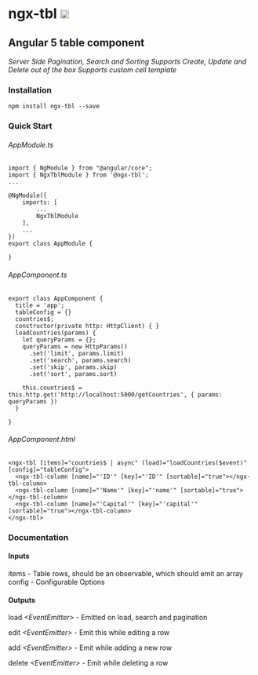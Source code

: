 # ngx-tbl <a href="https://badge.fury.io/js/ngx-tbl"><img src="https://badge.fury.io/js/ngx-tbl.svg" alt="npm version" height="18"></a>

## Angular 5 table component

*_Server Side Pagination, Search and Sorting_*
*_Supports Create, Update and Delete out of the box_*
*_Supports custom cell template_*

### Installation

`npm install ngx-tbl --save`

### Quick Start

###### AppModule.ts

```
import { NgModule } from "@angular/core";
import { NgxTblModule } from '@ngx-tbl';
...

@NgModule({
    imports: [
        ...
        NgxTblModule
    ],
    ...
})
export class AppModule {

}
```
###### AppComponent.ts
```
export class AppComponent {
  title = 'app';
  tableConfig = {}
  countries$;
  constructor(private http: HttpClient) { }
  loadCountries(params) {
    let queryParams = {};
    queryParams = new HttpParams()
      .set('limit', params.limit)
      .set('search', params.search)
      .set('skip', params.skip)
      .set('sort', params.sort)

    this.countries$ = this.http.get('http://localhost:5000/getCountries', { params: queryParams })
  }

}
```

###### AppComponent.html
```
<ngx-tbl [items]="countries$ | async" (load)="loadCountries($event)" [config]="tableConfig">
  <ngx-tbl-column [name]="'ID'" [key]="'ID'" [sortable]="true"></ngx-tbl-column>
  <ngx-tbl-column [name]="'Name'" [key]="'name'" [sortable]="true"></ngx-tbl-column>
  <ngx-tbl-column [name]="'Capital'" [key]="'capital'" [sortable]="true"></ngx-tbl-column>
</ngx-tbl>
```

### Documentation

#### Inputs

items <Observable> - Table rows, should be an observable, which should emit an array
config - Configurable Options

#### Outputs
load   _<EventEmitter<any>>_ - Emitted on load, search and pagination
  
edit   _<EventEmitter<any>>_ - Emit this while editing a row
  
add    _<EventEmitter<any>>_ - Emit while adding a new row
  
delete _<EventEmitter<any>>_ - Emit while deleting a row
